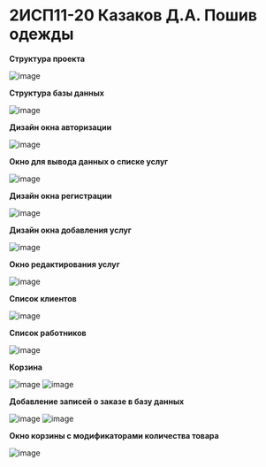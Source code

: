 # 2ИСП11-20 Казаков Д.А. Пошив одежды

<b> Структура проекта </b>

![image](https://user-images.githubusercontent.com/101355738/227720090-63776f9c-46ee-4932-894c-86f399e2fc49.png)

<b> Структура базы данных </b>

![image](https://user-images.githubusercontent.com/101355738/225091626-ab834348-5b79-4c7f-87f6-4b1341da2a7f.png)

<b> Дизайн окна авторизации </b>

![image](https://user-images.githubusercontent.com/101355738/227719113-a5cb836b-2ab7-4130-b21b-46f425ce7a7e.png)

<b> Окно для вывода данных о списке услуг </b>

![image](https://user-images.githubusercontent.com/101355738/231246788-c65eec5a-350f-4551-b514-c82bdcdc7ce8.png)

<b> Дизайн окна регистрации </b>

![image](https://user-images.githubusercontent.com/101355738/227717970-8ec47982-9de6-4558-974b-aef8a43ba043.png)

<b> Дизайн окна добавления услуг </b>

![image](https://user-images.githubusercontent.com/101355738/231246866-3f2574c4-a512-4066-b900-a0ec6382c576.png)

<b> Окно редактирования услуг </b>

![image](https://user-images.githubusercontent.com/101355738/231247053-fe2afb1d-01f9-4e59-ac77-c39886a277fc.png)

<b> Список клиентов </b>

![image](https://user-images.githubusercontent.com/101355738/231258891-659d5572-e999-4f29-87bf-a8527a4bc5e0.png)

<b> Список работников </b>

![image](https://user-images.githubusercontent.com/101355738/231258991-3286947f-9cd6-40e2-be71-721f04fc2427.png)

<b> Корзина </b>

![image](https://user-images.githubusercontent.com/101355738/231247309-5a98d05b-36af-4577-a68c-ffc88338c7b8.png)
![image](https://user-images.githubusercontent.com/101355738/231825449-d8e32367-86c1-4c0c-9794-01d2a872bea0.png)

<b> Добавление записей о заказе в базу данных </b>

![image](https://user-images.githubusercontent.com/101355738/231827158-7f94023d-9937-4b9a-aa47-480be7ccdbe2.png)
![image](https://user-images.githubusercontent.com/101355738/231824695-0441c5ae-4d48-493a-9699-29de57d57ed5.png)

<b>Окно корзины с модификаторами количества товара</b>

![image](https://user-images.githubusercontent.com/101355738/234345023-9ad57f13-2f26-4898-be18-1d5b4259d7c4.png)

